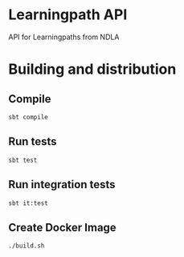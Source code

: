 # Learningpath API 
API for Learningpaths from NDLA

# Building and distribution

## Compile
    sbt compile

## Run tests
    sbt test

## Run integration tests
    sbt it:test

## Create Docker Image
    ./build.sh

